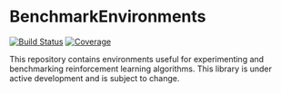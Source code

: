 # BenchmarkEnvironments

[![Build Status](https://github.com/DecisionMakingAI/BenchmarkEnvironments.jl/workflows/CI/badge.svg)](https://github.com/DecisionMakingAI/BenchmarkEnvironments.jl/actions)
[![Coverage](https://codecov.io/gh/DecisionMakingAI/BenchmarkEnvironments.jl/branch/main/graph/badge.svg)](https://codecov.io/gh/DecisionMakingAI/BenchmarkEnvironments.jl)


This repository contains environments useful for experimenting and benchmarking reinforcement learning algorithms. This library is under active development and is subject to change. 

